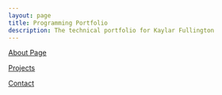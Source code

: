 ```yaml
---
layout: page
title: Programming Portfolio
description: The technical portfolio for Kaylar Fullington
---
```


[About Page](pages/about.md)

[Projects](pages/projects.md)

[Contact](pages/contact.md)